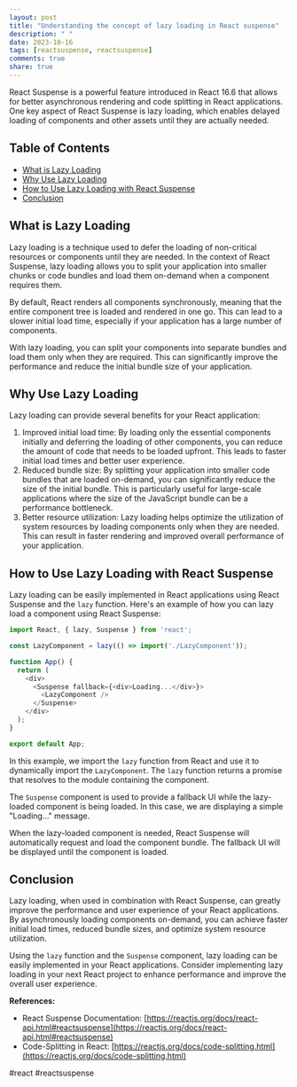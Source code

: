 ```yaml
---
layout: post
title: "Understanding the concept of lazy loading in React suspense"
description: " "
date: 2023-10-16
tags: [reactsuspense, reactsuspense]
comments: true
share: true
---
```


React Suspense is a powerful feature introduced in React 16.6 that allows for better asynchronous rendering and code splitting in React applications. One key aspect of React Suspense is lazy loading, which enables delayed loading of components and other assets until they are actually needed.

## Table of Contents
- [What is Lazy Loading](#what-is-lazy-loading)
- [Why Use Lazy Loading](#why-use-lazy-loading)
- [How to Use Lazy Loading with React Suspense](#how-to-use-lazy-loading-with-react-suspense)
- [Conclusion](#conclusion)

## What is Lazy Loading

Lazy loading is a technique used to defer the loading of non-critical resources or components until they are needed. In the context of React Suspense, lazy loading allows you to split your application into smaller chunks or code bundles and load them on-demand when a component requires them.

By default, React renders all components synchronously, meaning that the entire component tree is loaded and rendered in one go. This can lead to a slower initial load time, especially if your application has a large number of components.

With lazy loading, you can split your components into separate bundles and load them only when they are required. This can significantly improve the performance and reduce the initial bundle size of your application.

## Why Use Lazy Loading

Lazy loading can provide several benefits for your React application:

1. Improved initial load time: By loading only the essential components initially and deferring the loading of other components, you can reduce the amount of code that needs to be loaded upfront. This leads to faster initial load times and better user experience.
2. Reduced bundle size: By splitting your application into smaller code bundles that are loaded on-demand, you can significantly reduce the size of the initial bundle. This is particularly useful for large-scale applications where the size of the JavaScript bundle can be a performance bottleneck.
3. Better resource utilization: Lazy loading helps optimize the utilization of system resources by loading components only when they are needed. This can result in faster rendering and improved overall performance of your application.

## How to Use Lazy Loading with React Suspense

Lazy loading can be easily implemented in React applications using React Suspense and the `lazy` function. Here's an example of how you can lazy load a component using React Suspense:

```javascript
import React, { lazy, Suspense } from 'react';

const LazyComponent = lazy(() => import('./LazyComponent'));

function App() {
  return (
    <div>
      <Suspense fallback={<div>Loading...</div>}>
        <LazyComponent />
      </Suspense>
    </div>
  );
}

export default App;
```

In this example, we import the `lazy` function from React and use it to dynamically import the `LazyComponent`. The `lazy` function returns a promise that resolves to the module containing the component.

The `Suspense` component is used to provide a fallback UI while the lazy-loaded component is being loaded. In this case, we are displaying a simple "Loading..." message.

When the lazy-loaded component is needed, React Suspense will automatically request and load the component bundle. The fallback UI will be displayed until the component is loaded.

## Conclusion

Lazy loading, when used in combination with React Suspense, can greatly improve the performance and user experience of your React applications. By asynchronously loading components on-demand, you can achieve faster initial load times, reduced bundle sizes, and optimize system resource utilization.

Using the `lazy` function and the `Suspense` component, lazy loading can be easily implemented in your React applications. Consider implementing lazy loading in your next React project to enhance performance and improve the overall user experience.

**References:**
- React Suspense Documentation: [https://reactjs.org/docs/react-api.html#reactsuspense](https://reactjs.org/docs/react-api.html#reactsuspense)
- Code-Splitting in React: [https://reactjs.org/docs/code-splitting.html](https://reactjs.org/docs/code-splitting.html)

#react #reactsuspense